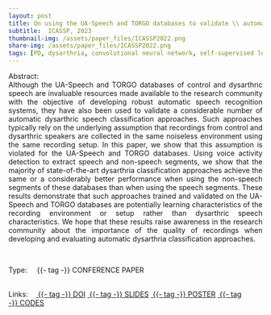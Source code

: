 ```yaml
---
layout: post
title: On using the UA-Speech and TORGO databases to validate \\ automatic dysarthric speech classification approaches
subtitle:  ICASSP, 2023
thumbnail-img: /assets/paper_files/ICASSP2022.png
share-img: /assets/paper_files/ICASSP2022.png
tags: [PD, dysarthria, convolutional neural network, self-supervised learning, TORGO, UA-Speech, noise, SNR]
---
```


<p align="justify">
Abstract:<br />
Although the UA-Speech and TORGO databases of control and dysarthric speech are invaluable resources made available to the research community with the objective of developing robust automatic speech recognition systems, they have also been used to validate a considerable number of automatic dysarthric speech classification approaches. Such approaches typically rely on the underlying assumption that recordings from control and dysarthric speakers are collected in the same noiseless environment using the same recording setup. In this paper, we show that this assumption is violated for the UA-Speech and TORGO databases. Using voice activity detection to extract speech and non-speech segments, we show that the majority of state-of-the-art dysarthria classification approaches achieve the same or a considerably better performance when using the non-speech segments of these databases than when using the speech segments. These results demonstrate that such approaches trained and validated on the UA-Speech and TORGO databases are potentially learning characteristics of the recording environment or setup rather than dysarthric speech characteristics. We hope that these results raise awareness in the research community about the importance of the quality of recordings when developing and evaluating automatic dysarthria classification approaches.
</p>

<br />


<span>Type:&nbsp;&nbsp;&nbsp;</span>
<a class="btn btn-outline-success"><i class="fas fa-book-open" aria-hidden="true"></i>&nbsp;{{- tag -}}&nbsp;CONFERENCE PAPER</a>
<br />
<br />


<span>Links:&nbsp;&nbsp;&nbsp;</span>
<a href="https://ieeexplore.ieee.org/abstract/document/10095981/" class="btn btn-outline-success"><i class="fas fa-link" aria-hidden="true"></i>&nbsp;{{- tag -}}&nbsp;DOI</a>
<a href="https://github.com/PJanbakhshi/Pjanbakhshi.github.io/blob/master/docs/icassp2023.pdf" class="btn btn-outline-success"><i class="far fa-file-pdf" aria-hidden="true"></i>&nbsp;{{- tag -}}&nbsp;SLIDES</a>
<a href="" class="btn btn-outline-success"><i class="far fa-file-pdf" aria-hidden="true"></i>&nbsp;{{- tag -}}&nbsp;POSTER</a>
<a href="" class="btn btn-outline-success"><i class="fas fa-code" aria-hidden="true"></i>&nbsp;{{- tag -}}&nbsp;CODES</a>
<!--
<a href="https://ieeexplore.ieee.org/abstract/document/9054765" class="btn btn-outline-success"><i class="fas fa-link" aria-hidden="true"></i>&nbsp;{{- tag -}}&nbsp;DOI</a>
<a href="https://github.com/PJanbakhshi/Pjanbakhshi.github.io/blob/master/docs/PESTO-S_slides.pdf" class="btn btn-outline-success"><i class="far fa-file-pdf" aria-hidden="true"></i>&nbsp;{{- tag -}}&nbsp;SLIDES</a> 
-->



